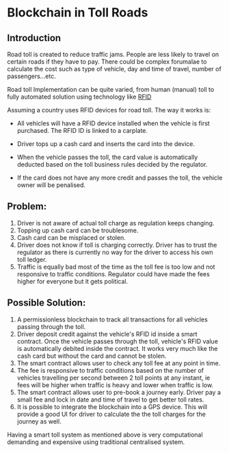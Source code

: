 # Blockchain in Toll Roads

## Introduction

Road toll is created to reduce traffic jams. People are less likely to travel on certain roads if they have to pay. There could be complex forumalae to calculate the cost such as type of vehicle, day and time of travel, number of passengers...etc. 

Road toll Implementation can be quite varied, from human (manual) toll to fully automated solution using technology like [RFID](https://en.wikipedia.org/wiki/Radio-frequency_identification)

Assuming a country uses RFID devices for road toll. The way it works is:

* All vehicles will have a RFID device installed when the vehicle is first purchased. The RFID ID is linked to a carplate.

* Driver tops up a cash card and inserts the card into the device.

* When the vehicle passes the toll, the card value is automatically deducted based on the toll business rules decided by the regulator.

* If the card does not have any more credit and passes the toll, the vehicle owner will be penalised.


## Problem:

1) Driver is not aware of actual toll charge as regulation keeps changing.
2) Topping up cash card can be troublesome.
3) Cash card can be misplaced or stolen.
4) Driver does not know if toll is charging correctly. Driver has to trust the regulator as there is currently no way for the driver to access his own toll ledger.
5) Traffic is equally bad most of the time as the toll fee is too low and not responsive to traffic conditions. Regulator could have made the fees higher for everyone but it gets political.

## Possible Solution:

1) A permissionless blockchain to track all transactions for all vehicles passing through the toll.
2) Driver deposit credit against the vehicle's RFID id inside a smart contract. Once the vehicle passes through the toll, vehicle's RFID value is automatically debited inside the contract. It works very much like the cash card but without the card and cannot be stolen.
3) The smart contract allows user to check any toll fee at any point in time.
4) The fee is responsive to traffic conditions based on the number of vehicles travelling per second between 2 toll points at any instant, ie fees will be higher when traffic is heavy and lower when traffic is low.
5) The smart contract allows user to pre-book a journey early. Driver pay a small fee and lock in date and time of travel to get better toll rates.
6) It is possible to integrate the blockchain into a GPS device. This will provide a good UI for driver to calculate the the toll charges for the journey as well. 

Having a smart toll system as mentioned above is very computational demanding and expensive using traditional centralised system.